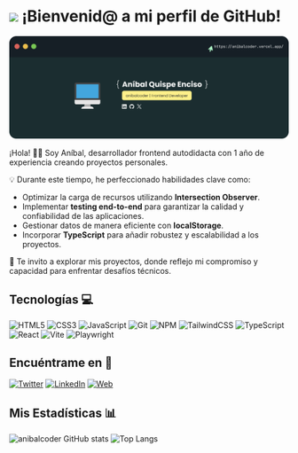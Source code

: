 # <img src="https://media3.giphy.com/media/cpAGF6uxLw93uuQNNJ/100.webp?cid=ecf05e47f4vij1h9bz31t47a9kcsdqc7hdgdxo6vq0utdpqn&ep=v1_gifs_related&rid=100.webp&ct=s" width="100"/> ¡Bienvenid@ a mi perfil de GitHub!

![banner de anibalcoder](banner.png)

¡Hola! 👋🏼 Soy Aníbal, desarrollador frontend autodidacta con 1 año de experiencia creando proyectos personales.

💡 Durante este tiempo, he perfeccionado habilidades clave como:

- Optimizar la carga de recursos utilizando **Intersection Observer**.
- Implementar **testing end-to-end** para garantizar la calidad y confiabilidad de las aplicaciones.
- Gestionar datos de manera eficiente con **localStorage**.
- Incorporar **TypeScript** para añadir robustez y escalabilidad a los proyectos.

📂 Te invito a explorar mis proyectos, donde reflejo mi compromiso y capacidad para enfrentar desafíos técnicos.

## Tecnologías 💻

![HTML5](https://img.shields.io/badge/html5-%23E34F26.svg?style=for-the-badge&logo=html5&logoColor=white)
![CSS3](https://img.shields.io/badge/css3-%231572B6.svg?style=for-the-badge&logo=css3&logoColor=white)
![JavaScript](https://img.shields.io/badge/javascript-%23323330.svg?style=for-the-badge&logo=javascript&logoColor=%23F7DF1E)
![Git](https://img.shields.io/badge/git-%23F05033.svg?style=for-the-badge&logo=git&logoColor=white)
![NPM](https://img.shields.io/badge/NPM-%23CB3837.svg?style=for-the-badge&logo=npm&logoColor=white)
![TailwindCSS](https://img.shields.io/badge/tailwindcss-%2338B2AC.svg?style=for-the-badge&logo=tailwind-css&logoColor=white)
![TypeScript](https://img.shields.io/badge/typescript-%23007ACC.svg?style=for-the-badge&logo=typescript&logoColor=white)
![React](https://img.shields.io/badge/react-%2320232a.svg?style=for-the-badge&logo=react&logoColor=%2361DAFB)
![Vite](https://img.shields.io/badge/vite-%23646CFF.svg?style=for-the-badge&logo=vite&logoColor=white)
![Playwright](https://img.shields.io/badge/-playwright-%232EAD33?style=for-the-badge&logo=playwright&logoColor=white)

## Encuéntrame en 🔗

[![Twitter](https://img.shields.io/badge/Twitter-@anibalcoder02-1DA1F2?style=for-the-badge&logo=twitter&logoColor=white&labelColor=101010)](https://twitter.com/anibalcoder02)
[![LinkedIn](https://img.shields.io/badge/LinkedIn-anibalcoder-0077B5?style=for-the-badge&logo=linkedin&logoColor=white&labelColor=101010)](https://www.linkedin.com/in/anibalcoder)
[![Web](https://img.shields.io/badge/Web-anibalcoder.vercel.app-14a1f0?style=for-the-badge&logo=dev.to&logoColor=white&labelColor=101010)](http://anibalcoder.vercel.app/)

## Mis Estadísticas 📊

![anibalcoder GitHub stats](https://github-readme-stats.vercel.app/api?username=anibalcoder&show_icons=true&theme=radical) 
![Top Langs](https://github-readme-stats.vercel.app/api/top-langs/?username=anibalcoder&layout=compact&theme=radical)